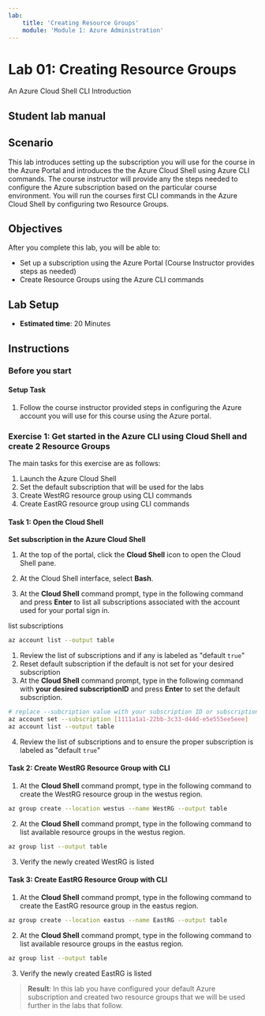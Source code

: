 ```yaml
---
lab:
    title: 'Creating Resource Groups'
    module: 'Module 1: Azure Administration'
---
```


# Lab 01: Creating Resource Groups

An Azure Cloud Shell CLI Introduction

## Student lab manual

## Scenario

This lab introduces setting up the subscription you will use for the course in the Azure Portal and introduces the the Azure Cloud Shell using Azure CLI commands.  The course instructor will provide any the steps needed to configure the Azure subscription based on the particular course environment. You will run the courses first CLI commands in the Azure Cloud Shell by configuring two Resource Groups.

## Objectives

After you complete this lab, you will be able to:

* Set up a subscription using the Azure Portal (Course Instructor provides steps as needed)
* Create Resource Groups using the Azure CLI commands

## Lab Setup

* **Estimated time**: 20 Minutes

## Instructions

### Before you start

#### Setup Task

1. Follow the course instructor provided steps in configuring the Azure account you will use for this course using the Azure portal.

### Exercise 1: Get started in the Azure CLI using Cloud Shell and create 2 Resource Groups

The main tasks for this exercise are as follows:

1. Launch the Azure Cloud Shell
1. Set the default subscription that will be used for the labs
1. Create WestRG resource group using CLI commands
1. Create EastRG resource group using CLI commands

#### Task 1: Open the Cloud Shell

**Set subscription in the Azure Cloud Shell**

1. At the top of the portal, click the **Cloud Shell** icon to open the Cloud Shell pane.

1. At the Cloud Shell interface, select **Bash**.

1. At the **Cloud Shell** command prompt, type in the following command and press **Enter** to list all subscriptions associated with the account used for your portal sign in.

list subscriptions

```bash
az account list --output table
```

1. Review the list of subscriptions and if any is labeled as "default `true`"
1. Reset default subscription if the default is not set for your desired subscription
1. At the **Cloud Shell** command prompt, type in the following command with **your desired subscriptionID** and press **Enter** to set the default subscription.

```bash
# replace --subcription value with your subscription ID or subscription name
az account set --subscription [1111a1a1-22bb-3c33-d44d-e5e555ee5eee]
az account list --output table
```

4. Review the list of subscriptions and to ensure the proper subscription is labeled as "default `true`"

#### Task 2: Create WestRG Resource Group with CLI

1. At the **Cloud Shell** command prompt, type in the following command to create the WestRG resource group in the westus region.

```bash
az group create --location westus --name WestRG --output table
```

2. At the **Cloud Shell** command prompt, type in the following command to list available resource groups in the westus region.

```bash
az group list --output table
```

3. Verify the newly created WestRG is listed

#### Task 3: Create EastRG Resource Group with CLI

1. At the **Cloud Shell** command prompt, type in the following command to create the EastRG resource group in the eastus region.

```bash
az group create --location eastus --name EastRG --output table
```

2. At the **Cloud Shell** command prompt, type in the following command to list available resource groups in the eastus region.

```bash
az group list --output table
```

3. Verify the newly created EastRG is listed

> **Result**: In this lab you have configured your default Azure subscription and created two resource groups that we will be used further in the labs that follow.
